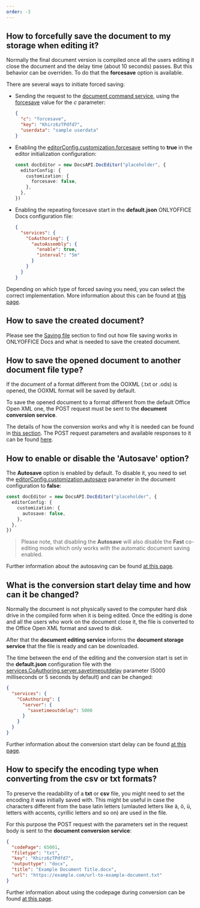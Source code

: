 ```yaml
---
order: -3
---
```


## How to forcefully save the document to my storage when editing it?

Normally the final document version is compiled once all the users editing it close the document and the delay time (about 10 seconds) passes. But this behavior can be overriden. To do that the **forcesave** option is available.

There are several ways to initiate forced saving:

- Sending the request to the [document command service](../../../Additional%20API/Command%20service/index.md), using the [forcesave](../../../Additional%20API/Command%20service/forcesave/index.md) value for the *c* parameter:

    ``` json
    {
      "c": "forcesave",
      "key": "Khirz6zTPdfd7",
      "userdata": "sample userdata"
    }
    ```

- Enabling the [editorConfig.customization.forcesave](../../../Usage%20API/Config/Editor/Customization/index.md#forcesave) setting to **true** in the editor initialization configuration:

    ``` ts
    const docEditor = new DocsAPI.DocEditor("placeholder", {
      editorConfig: {
        customization: {
          forcesave: false,
        },
      },
    })
    ```

- Enabling the repeating forcesave start in the **default.json** ONLYOFFICE Docs configuration file:

    ``` json
    {
      "services": {
        "CoAuthoring": {
          "autoAssembly": {
            "enable": true,
            "interval": "5m"
          }
        }
      }
    }
    ```

Depending on which type of forced saving you need, you can select the correct implementation. More information about this can be found at [this page](../../../Get%20Started/How%20It%20Works/Saving%20file/index.md#force-saving).

## How to save the created document?

Please see the [Saving file](../../../Get%20Started/How%20It%20Works/Saving%20file/index.md) section to find out how file saving works in ONLYOFFICE Docs and what is needed to save the created document.

## How to save the opened document to another document file type?

If the document of a format different from the OOXML (.txt or .ods) is opened, the OOXML format will be saved by default.

To save the opened document to a format different from the default Office Open XML one, the POST request must be sent to the **document conversion service**.

The details of how the conversion works and why it is needed can be found in [this section](../../../Get%20Started/How%20It%20Works/Converting%20and%20downloading%20file/index.md). The POST request parameters and available responses to it can be found [here](../../../Additional%20API/Conversion%20API/index.md).

## How to enable or disable the 'Autosave' option?

The **Autosave** option is enabled by default. To disable it, you need to set the [editorConfig.customization.autosave](../../../Usage%20API/Config/Editor/Customization/index.md#autosave) parameter in the document configuration to **false**:

  ``` ts
  const docEditor = new DocsAPI.DocEditor("placeholder", {
    editorConfig: {
      customization: {
        autosave: false,
      },
    },
  })
  ```

> Please note, that disabling the **Autosave** will also disable the **Fast** co-editing mode which only works with the automatic document saving enabled.

Further information about the autosaving can be found [at this page](../../../Usage%20API/Config/Editor/Customization/index.md#autosave).

## What is the conversion start delay time and how can it be changed?

Normally the document is not physically saved to the computer hard disk drive in the compiled form when it is being edited. Once the editing is done and all the users who work on the document close it, the file is converted to the Office Open XML format and saved to disk.

After that the **document editing service** informs the **document storage service** that the file is ready and can be downloaded.

The time between the end of the editing and the conversion start is set in the **default.json** configuration file with the [services.CoAuthoring.server.savetimeoutdelay](https://helpcenter.onlyoffice.com/installation/docs-developer-configuring.aspx#services-CoAuthoring-server-savetimeoutdelay) parameter (5000 milliseconds or 5 seconds by default) and can be changed:

  ``` json
  {
    "services": {
      "CoAuthoring": {
        "server": {
          "savetimeoutdelay": 5000
        }
      }
    }
  }
  ```

Further information about the conversion start delay can be found [at this page](../../../Get%20Started/How%20It%20Works/Saving%20file/index.md).

## How to specify the encoding type when converting from the csv or txt formats?

To preserve the readability of a **txt** or **csv** file, you might need to set the encoding it was initially saved with. This might be useful in case the characters different from the base latin letters (umlauted letters like ä, ö, ü, letters with accents, cyrillic letters and so on) are used in the file.

For this purpose the POST request with the parameters set in the request body is sent to the **document conversion service**:

  ``` json
  {
    "codePage": 65001,
    "filetype": "txt",
    "key": "Khirz6zTPdfd7",
    "outputtype": "docx",
    "title": "Example Document Title.docx",
    "url": "https://example.com/url-to-example-document.txt"
  }
  ```

Further information about using the codepage during conversion can be found [at this page](../../../Additional%20API/Conversion%20API/index.md#codepage).
